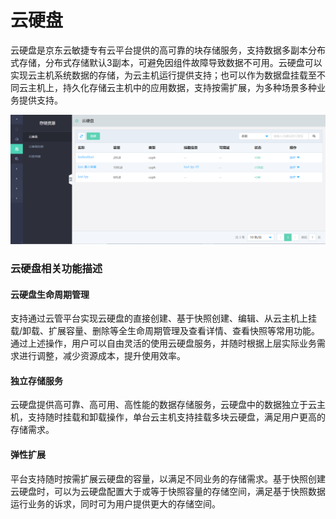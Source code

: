 # 云硬盘

云硬盘是京东云敏捷专有云平台提供的高可靠的块存储服务，支持数据多副本分布式存储，分布式存储默认3副本，可避免因组件故障导致数据不可用。云硬盘可以实现云主机系统数据的存储，为云主机运行提供支持；也可以作为数据盘挂载至不同云主机上，持久化存储云主机中的应用数据，支持按需扩展，为多种场景多种业务提供支持。

![Disks-1](../../../../../image/JD-Cloud-Swift/Disks-1.png)

### 云硬盘相关功能描述

#### 云硬盘生命周期管理
支持通过云管平台实现云硬盘的直接创建、基于快照创建、编辑、从云主机上挂载/卸载、扩展容量、删除等全生命周期管理及查看详情、查看快照等常用功能。通过上述操作，用户可以自由灵活的使用云硬盘服务，并随时根据上层实际业务需求进行调整，减少资源成本，提升使用效率。

#### 独立存储服务

云硬盘提供高可靠、高可用、高性能的数据存储服务，云硬盘中的数据独立于云主机，支持随时挂载和卸载操作，单台云主机支持挂载多块云硬盘，满足用户更高的存储需求。

#### 弹性扩展

平台支持随时按需扩展云硬盘的容量，以满足不同业务的存储需求。基于快照创建云硬盘时，可以为云硬盘配置大于或等于快照容量的存储空间，满足基于快照数据运行业务的诉求，同时可为用户提供更大的存储空间。